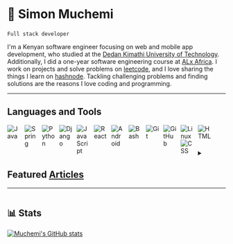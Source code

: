 # 🦁 Simon Muchemi

`Full stack developer`<br>

I'm a Kenyan software engineer focusing on web and mobile app development, who studied at the [Dedan Kimathi University of Technology](https://www.dkut.ac.ke/). Additionally, I did a one-year software engineering course at [ALx Africa](https://www.alxafrica.com/about/). I work on projects and solve problems on [leetcode](https://leetcode.com), and I love sharing the things I learn on [hashnode](https://hashnode.com/@Muchemi). Tackling challenging problems and finding solutions are the reasons I love coding and programming.

****
## Languages and Tools
<img align="left" alt="Java" width="30px" style="padding-right:10px;" src="https://cdn.jsdelivr.net/gh/devicons/devicon/icons/java/java-original.svg"/>
<img align="left" alt="Spring" width="30px" style="padding-right:10px;" src="https://cdn.jsdelivr.net/gh/devicons/devicon/icons/spring/spring-original.svg" />
<img align="left" alt="Python" width="30px" style="padding-right:10px;" src="https://cdn.jsdelivr.net/gh/devicons/devicon/icons/python/python-original.svg" />
<img align="left" alt="Django" width="30px" style="padding-right:10px;" src="https://cdn.jsdelivr.net/gh/devicons/devicon/icons/django/django-plain.svg" />
<img align="left" alt="JavaScript" width="30px" style="padding-right:10px;" src="https://cdn.jsdelivr.net/gh/devicons/devicon/icons/javascript/javascript-original.svg" />
<img align="left" alt="React" width="30px" style="padding-right:10px;" src="https://cdn.jsdelivr.net/gh/devicons/devicon/icons/react/react-original.svg" />
<img align="left" alt="Android" width="30px" style="padding-right:10px;" src="https://cdn.jsdelivr.net/gh/devicons/devicon/icons/android/android-plain.svg" />
<img align="left" alt="Bash" width="30px" style="padding-right:10px;" src="https://cdn.jsdelivr.net/gh/devicons/devicon/icons/bash/bash-original.svg" />
<img align="left" alt="Git" width="30px" style="padding-right:10px;" src="https://cdn.jsdelivr.net/gh/devicons/devicon/icons/git/git-original.svg" />
<img align="left" alt="GitHub" width="30px" style="padding-right:10px;" src="https://cdn.jsdelivr.net/gh/devicons/devicon/icons/github/github-original.svg" />
<img align="left" alt="Linux" width="30px" style="padding-right:10px;" src="https://cdn.jsdelivr.net/gh/devicons/devicon/icons/linux/linux-original.svg" />
<img align="left" alt="HTML" width="30px" style="padding-right:10px;" src="https://cdn.jsdelivr.net/gh/devicons/devicon/icons/html5/html5-original.svg" />
<img align="left" alt="CSS" width="30px" style="padding-right:10px;" src="https://cdn.jsdelivr.net/gh/devicons/devicon/icons/css3/css3-original.svg" />

<br>

#
<details>
<summary>
  &nbsp;&nbsp;&nbsp;<h2>Featured <a href='https://hashnode.com/@Muchemi'>Articles</a></h2>
  <hr>
</summary>
<a href="https://muchemi.hashnode.dev/introduction-to-java">
  <img src='article-1.jpg' width='210px' height='260px'/> 
<a/>
<a href="https://muchemi.hashnode.dev/the-sliding-window-technique">
  <img src='article-2.jpg' width='210px' height='260px'/> 
<a/>
  
<br/>
</details>

## 📊 Stats
[![Muchemi's GitHub stats](https://github-readme-stats.vercel.app/api?username=symonmuchemi&show_icons=true&theme=great-gatsby)](https://github.com/symonmuchemi/github-readme-stats)
